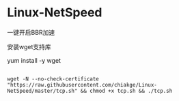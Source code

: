 # Linux-NetSpeed
一键开启BBR加速

安装wget支持库

yum install -y wget

```

wget -N --no-check-certificate "https://raw.githubusercontent.com/chiakge/Linux-NetSpeed/master/tcp.sh" && chmod +x tcp.sh && ./tcp.sh

```
